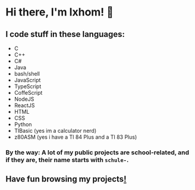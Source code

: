 # Hi there, I'm lxhom! 👋

## I code stuff in these languages:

- C
- C++
- C#
- Java
- bash/shell
- JavaScript
- TypeScript
- CoffeScript
- NodeJS
- ReactJS
- HTML
- CSS
- Python
- TIBasic (yes im a calculator nerd)
- z80ASM (yes i have a TI 84 Plus and a TI 83 Plus)


### By the way: A lot of my public projects are school-related, and if they are, their name starts with `schule-`.

## Have fun browsing my projects[!](https://github.com/lxhom/lxhom/?do_NOT_look_inside_the_folder)
